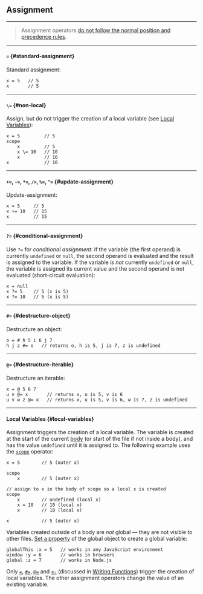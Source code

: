 ## Assignment

---

> Assignment operators [do not follow the normal position and precedence rules](?Syntax#assignment-precedence).

---

#### `=` {#standard-assignment}

Standard assignment:

```
x = 5   // 5
x       // 5
```

---

#### `\=` {#non-local}

Assign, but do not trigger the creation of a local variable (see [Local Variables](#local-variables)):

```
x = 5         // 5
scope
    x         // 5
    x \= 10   // 10
    x         // 10
x             // 10
```

---

#### `+=`, `-=`, `*=`, `/=`, `%=`, `^=` {#update-assignment}

Update-assignment:

```
x = 5     // 5
x += 10   // 15
x         // 15
```

---

#### `?=` {#conditional-assignment}

Use `?=` for _conditional assignment_: if the variable (the first operand) is currently `undefined` or `null`, the second operand is evaluated and the result is assigned to the variable. If the variable _is not_ currently `undefined` or `null`, the variable is assigned its current value and the second operand is not evaluated (short-circuit evaluation):

```
x = null
x ?= 5    // 5 (x is 5)
x ?= 10   // 5 (x is 5)
```

---

#### `#=` {#destructure-object}

Destructure an object:

```
o = # h 5 i 6 j 7
h j z #= o   // returns o, h is 5, j is 7, z is undefined
```

---

#### `@=` {#destructure-iterable}

Destructure an iterable:

```
x = @ 5 6 7
u v @= x       // returns x, u is 5, v is 6
u v w z @= x   // returns x, u is 5, v is 6, w is 7, z is undefined
```

---

#### Local Variables {#local-variables}

Assignment triggers the creation of a local variable. The variable is created at the start of the current [body](?Syntax#body-operands) (or start of the file if not inside a body), and has the value `undefined` until it is assigned to. The following example uses the [`scope`](?Writing-Functions#scope-op) operator:

```
x = 5        // 5 (outer x)

scope
    x        // 5 (outer x)

// assign to x in the body of scope so a local x is created
scope
    x        // undefined (local x)
    x = 10   // 10 (local x)
    x        // 10 (local x)

x            // 5 (outer x)
```

Variables created outside of a body are _not_ global &mdash; they are not visible to other files. [Set a property](?Set-Property) of the global object to create a global variable:

```
globalThis :x = 5   // works in any JavaScript environment
window :y = 6       // works in browsers
global :z = 7       // works in Node.js
```

Only [`=`](#standard-assignment), [`#=`](#destructure-object), [`@=`](#destructure-iterable) and [`<-`](?Writing-Functions#options) (discussed in [Writing Functions](?Writing-Functions)) trigger the creation of local variables. The other assignment operators change the value of an existing variable.